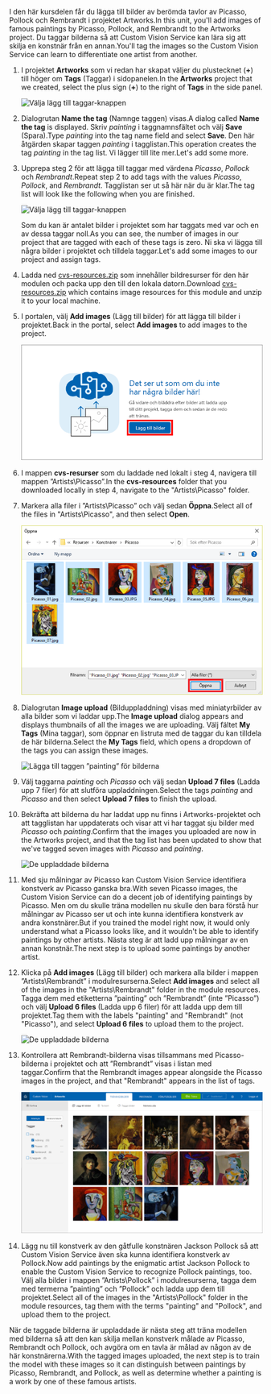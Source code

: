<span data-ttu-id="e5f05-101">I den här kursdelen får du lägga till bilder av berömda tavlor av Picasso, Pollock och Rembrandt i projektet Artworks.</span><span class="sxs-lookup"><span data-stu-id="e5f05-101">In this unit, you'll add images of famous paintings by Picasso, Pollock, and Rembrandt to the Artworks project.</span></span> <span data-ttu-id="e5f05-102">Du taggar bilderna så att Custom Vision Service kan lära sig att skilja en konstnär från en annan.</span><span class="sxs-lookup"><span data-stu-id="e5f05-102">You'll tag the images so the Custom Vision Service can learn to differentiate one artist from another.</span></span>

1. <span data-ttu-id="e5f05-103">I projektet **Artworks** som vi redan har skapat väljer du plustecknet (**+**) till höger om **Tags** (Taggar) i sidopanelen.</span><span class="sxs-lookup"><span data-stu-id="e5f05-103">In the **Artworks** project that we created, select the plus sign (**+**) to the right of **Tags** in the side panel.</span></span>

     ![Välja lägg till taggar-knappen](../media/2-add-tags.png)

1. <span data-ttu-id="e5f05-105">Dialogrutan **Name the tag** (Namnge taggen) visas.</span><span class="sxs-lookup"><span data-stu-id="e5f05-105">A dialog called **Name the tag** is displayed.</span></span> <span data-ttu-id="e5f05-106">Skriv *painting* i taggnamnsfältet och välj **Save** (Spara).</span><span class="sxs-lookup"><span data-stu-id="e5f05-106">Type *painting* into the tag name field and select **Save**.</span></span> <span data-ttu-id="e5f05-107">Den här åtgärden skapar taggen *painting* i tagglistan.</span><span class="sxs-lookup"><span data-stu-id="e5f05-107">This operation creates the tag *painting* in the tag list.</span></span> <span data-ttu-id="e5f05-108">Vi lägger till lite mer.</span><span class="sxs-lookup"><span data-stu-id="e5f05-108">Let's add some more.</span></span> 

1. <span data-ttu-id="e5f05-109">Upprepa steg 2 för att lägga till taggar med värdena *Picasso*, *Pollock* och *Rembrandt*.</span><span class="sxs-lookup"><span data-stu-id="e5f05-109">Repeat step 2 to add tags with the values *Picasso*, *Pollock*, and *Rembrandt*.</span></span> <span data-ttu-id="e5f05-110">Tagglistan ser ut så här när du är klar.</span><span class="sxs-lookup"><span data-stu-id="e5f05-110">The tag list will look like the following when you are finished.</span></span>

    ![Välja lägg till taggar-knappen](../media/2-tag-list.png)

    <span data-ttu-id="e5f05-112">Som du kan är antalet bilder i projektet som har taggats med var och en av dessa taggar noll.</span><span class="sxs-lookup"><span data-stu-id="e5f05-112">As you can see, the number of images in our project that are tagged with each of these tags is zero.</span></span> <span data-ttu-id="e5f05-113">Ni ska vi lägga till några bilder i projektet och tilldela taggar.</span><span class="sxs-lookup"><span data-stu-id="e5f05-113">Let's add some images to our project and assign tags.</span></span>

1. <span data-ttu-id="e5f05-114">Ladda ned [cvs-resources.zip](https://github.com/MicrosoftDocs/mslearn-classify-images-with-the-custom-vision-service/raw/master/cvs-resources.zip) som innehåller bildresurser för den här modulen och packa upp den till den lokala datorn.</span><span class="sxs-lookup"><span data-stu-id="e5f05-114">Download [cvs-resources.zip](https://github.com/MicrosoftDocs/mslearn-classify-images-with-the-custom-vision-service/raw/master/cvs-resources.zip) which contains image resources for this module and unzip it to your local machine.</span></span> 

1. <span data-ttu-id="e5f05-115">I portalen, välj **Add images** (Lägg till bilder) för att lägga till bilder i projektet.</span><span class="sxs-lookup"><span data-stu-id="e5f05-115">Back in the portal, select **Add images** to add images to the project.</span></span>

    ![Lägga till bilder i Artworks-projektet](../media/2-portal-click-add-images.png)

1. <span data-ttu-id="e5f05-117">I mappen **cvs-resurser** som du laddade ned lokalt i steg 4, navigera till mappen ”Artists\Picasso”.</span><span class="sxs-lookup"><span data-stu-id="e5f05-117">In the **cvs-resources** folder that you downloaded locally in step 4, navigate to the "Artists\Picasso" folder.</span></span>

1. <span data-ttu-id="e5f05-118">Markera alla filer i ”Artists\Picasso” och välj sedan **Öppna**.</span><span class="sxs-lookup"><span data-stu-id="e5f05-118">Select all of the files in "Artists\Picasso", and then select **Open**.</span></span>

    ![Välja en bild](../media/2-fe-browse-picasso-01.png)

1. <span data-ttu-id="e5f05-120">Dialogrutan **Image upload** (Bilduppladdning) visas med miniatyrbilder av alla bilder som vi laddar upp.</span><span class="sxs-lookup"><span data-stu-id="e5f05-120">The **Image upload** dialog appears and displays thumbnails of all the images we are uploading.</span></span> <span data-ttu-id="e5f05-121">Välj fältet **My Tags** (Mina taggar), som öppnar en listruta med de taggar du kan tilldela de här bilderna.</span><span class="sxs-lookup"><span data-stu-id="e5f05-121">Select the **My Tags** field, which opens a dropdown of the tags you can assign these images.</span></span> 

    ![Lägga till taggen ”painting” för bilderna](../media/2-upload-picasso-tags.png)

1. <span data-ttu-id="e5f05-123">Välj taggarna *painting* och *Picasso* och välj sedan **Upload 7 files** (Ladda upp 7 filer) för att slutföra uppladdningen.</span><span class="sxs-lookup"><span data-stu-id="e5f05-123">Select the tags *painting* and *Picasso* and then select **Upload 7 files** to finish the upload.</span></span> 

1. <span data-ttu-id="e5f05-124">Bekräfta att bilderna du har laddat upp nu finns i Artworks-projektet och att tagglistan har uppdaterats och visar att vi har taggat sju bilder med *Picasso* och *painting*.</span><span class="sxs-lookup"><span data-stu-id="e5f05-124">Confirm that the images you uploaded are now in the Artworks project, and that the tag list has been updated to show that we've tagged seven images with *Picasso* and *painting*.</span></span>

    ![De uppladdade bilderna](../media/2-portal-tagged-01.png)

1. <span data-ttu-id="e5f05-126">Med sju målningar av Picasso kan Custom Vision Service identifiera konstverk av Picasso ganska bra.</span><span class="sxs-lookup"><span data-stu-id="e5f05-126">With seven Picasso images, the Custom Vision Service can do a decent job of identifying paintings by Picasso.</span></span> <span data-ttu-id="e5f05-127">Men om du skulle träna modellen nu skulle den bara förstå hur målningar av Picasso ser ut och inte kunna identifiera konstverk av andra konstnärer.</span><span class="sxs-lookup"><span data-stu-id="e5f05-127">But if you trained the model right now, it would only understand what a Picasso looks like, and it wouldn't be able to identify paintings by other artists.</span></span> <span data-ttu-id="e5f05-128">Nästa steg är att ladd upp målningar av en annan konstnär.</span><span class="sxs-lookup"><span data-stu-id="e5f05-128">The next step is to upload some paintings by another artist.</span></span> 

1. <span data-ttu-id="e5f05-129">Klicka på **Add images** (Lägg till bilder) och markera alla bilder i mappen ”Artists\Rembrandt” i modulresurserna.</span><span class="sxs-lookup"><span data-stu-id="e5f05-129">Select **Add images** and select all of the images in the "Artists\Rembrandt" folder in the module resources.</span></span> <span data-ttu-id="e5f05-130">Tagga dem med etiketterna ”painting” och ”Rembrandt” (inte ”Picasso”) och välj **Upload 6 files** (Ladda upp 6 filer) för att ladda upp dem till projektet.</span><span class="sxs-lookup"><span data-stu-id="e5f05-130">Tag them with the labels "painting" and "Rembrandt" (not "Picasso"), and select **Upload 6 files** to upload them to the project.</span></span>

    ![De uppladdade bilderna](../media/2-upload-rembrandt.png)

1. <span data-ttu-id="e5f05-132">Kontrollera att Rembrandt-bilderna visas tillsammans med Picasso-bilderna i projektet och att ”Rembrandt” visas i listan med taggar.</span><span class="sxs-lookup"><span data-stu-id="e5f05-132">Confirm that the Rembrandt images appear alongside the Picasso images in the project, and that "Rembrandt" appears in the list of tags.</span></span>

    ![Bilder av Picasso och Rembrandt](../media/2-portal-tagged-02.png)

1. <span data-ttu-id="e5f05-134">Lägg nu till konstverk av den gåtfulle konstnären Jackson Pollock så att Custom Vision Service även ska kunna identifiera konstverk av Pollock.</span><span class="sxs-lookup"><span data-stu-id="e5f05-134">Now add paintings by the enigmatic artist Jackson Pollock to enable the Custom Vision Service to recognize Pollock paintings, too.</span></span> <span data-ttu-id="e5f05-135">Välj alla bilder i mappen ”Artists\Pollock” i modulresurserna, tagga dem med termerna ”painting” och ”Pollock” och ladda upp dem till projektet.</span><span class="sxs-lookup"><span data-stu-id="e5f05-135">Select all of the images in the "Artists\Pollock" folder in the module resources, tag them with the terms "painting" and "Pollock", and upload them to the project.</span></span>

<span data-ttu-id="e5f05-136">När de taggade bilderna är uppladdade är nästa steg att träna modellen med bilderna så att den kan skilja mellan konstverk målade av Picasso, Rembrandt och Pollock, och avgöra om en tavla är målad av någon av de här konstnärerna.</span><span class="sxs-lookup"><span data-stu-id="e5f05-136">With the tagged images uploaded, the next step is to train the model with these images so it can distinguish between paintings by Picasso, Rembrandt, and Pollock, as well as determine whether a painting is a work by one of these famous artists.</span></span>